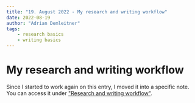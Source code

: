 ```yaml
---
title: "19. August 2022 - My research and writing workflow"
date: 2022-08-19
author: "Adrian Demleitner"
tags:
	- research basics
	- writing basics
---
```

# My research and writing workflow
Since I started to work again on this entry, I moved it into a specific note. You can access it under ["Research and writing workflow"](https://jache.re/notes/Research%20and%20writing%20workflow.html).